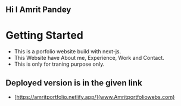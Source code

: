## Hi I Amrit Pandey 

<h1>Getting Started</h1>

- This is a porfolio website build with next-js.
- This Website have About me, Experience, Work and Contact.
- This is only for traning purpose only.

## Deployed version is in the given link 
- [https://amritportfolio.netlify.app/](www.Amritportfoliowebs.com)
